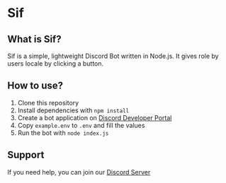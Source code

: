 # Sif

## What is Sif?

Sif is a simple, lightweight Discord Bot written in Node.js. It gives role by users locale by clicking a button.

## How to use?

1. Clone this repository
2. Install dependencies with `npm install`
3. Create a bot application on [Discord Developer Portal](https://discord.com/developers/applications)
4. Copy `example.env` to `.env` and fill the values
5. Run the bot with `node index.js`

## Support

If you need help, you can join our [Discord Server](https://discord.gg/nbFHFNHqZp)
